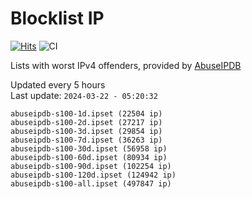 # Blocklist IP

[![Hits](https://hits.seeyoufarm.com/api/count/incr/badge.svg?url=https%3A%2F%2Fgithub.com%2Fborestad%2Fblocklist-ip%2F&count_bg=%2379C83D&title_bg=%23555555&icon=&icon_color=%23E7E7E7&title=hits&edge_flat=false)](https://hits.seeyoufarm.com)  ![CI](https://img.shields.io/github/workflow/status/borestad/blocklist-ip/CI?style=flat-square)

Lists with worst IPv4 offenders, provided by [AbuseIPDB](https://www.abuseipdb.com/)

<!-- FOOTER-PLACEHOLDER -->
Updated every 5 hours<br>
Last update: `2024-03-22 - 05:20:32`
```
abuseipdb-s100-1d.ipset (22504 ip)
abuseipdb-s100-2d.ipset (27217 ip)
abuseipdb-s100-3d.ipset (29854 ip)
abuseipdb-s100-7d.ipset (36263 ip)
abuseipdb-s100-30d.ipset (56958 ip)
abuseipdb-s100-60d.ipset (80934 ip)
abuseipdb-s100-90d.ipset (102254 ip)
abuseipdb-s100-120d.ipset (124942 ip)
abuseipdb-s100-all.ipset (497847 ip)
```
